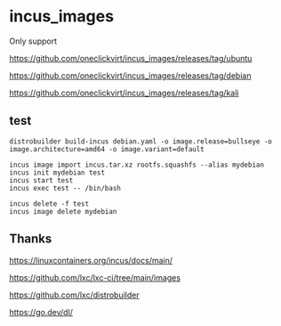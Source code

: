 # incus_images

Only support

https://github.com/oneclickvirt/incus_images/releases/tag/ubuntu

https://github.com/oneclickvirt/incus_images/releases/tag/debian

https://github.com/oneclickvirt/incus_images/releases/tag/kali

## test

```
distrobuilder build-incus debian.yaml -o image.release=bullseye -o image.architecture=amd64 -o image.variant=default
```

```
incus image import incus.tar.xz rootfs.squashfs --alias mydebian
incus init mydebian test
incus start test
incus exec test -- /bin/bash
```

```
incus delete -f test
incus image delete mydebian
```

## Thanks

https://linuxcontainers.org/incus/docs/main/

https://github.com/lxc/lxc-ci/tree/main/images

https://github.com/lxc/distrobuilder

https://go.dev/dl/
